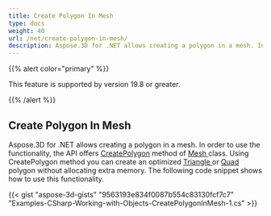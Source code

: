 ```yaml
---
title: Create Polygon In Mesh
type: docs
weight: 40
url: /net/create-polygon-in-mesh/
description: Aspose.3D for .NET allows creating a polygon in a mesh. In order to use the functionality, the API offers CreatePolygon method of Mesh class. 
---
```


{{% alert color="primary" %}} 

This feature is supported by version 19.8 or greater.

{{% /alert %}} 
## **Create Polygon In Mesh**
Aspose.3D for .NET allows creating a polygon in a mesh. In order to use the functionality, the API offers [CreatePolygon](https://reference.aspose.com/net/3d/aspose.threed.entities/mesh/methods/createpolygon) method of [Mesh ](https://reference.aspose.com/net/3d/aspose.threed.entities/mesh)class. Using CreatePolygon method you can create an optimized [Triangle ](https://reference.aspose.com/net/3d/aspose.threed.entities/mesh/methods/createpolygon)or [Quad ](https://reference.aspose.com/net/3d/aspose.threed.entities.mesh/createpolygon/methods/1)polygon without allocating extra memory. The following code snippet shows how to use this functionality. 

{{< gist "aspose-3d-gists" "9563193e834f0087b554c83130fcf7c7" "Examples-CSharp-Working-with-Objects-CreatePolygonInMesh-1.cs" >}}
